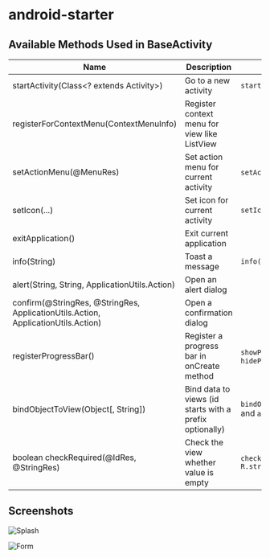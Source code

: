 # android-starter

## Available Methods Used in BaseActivity

| Name        | Description | Misc |
| ------------- | ------------- | ----- |
| startActivity(Class<? extends Activity>) | Go to a new activity | `startActivity(MainActivity.class)` |
| registerForContextMenu(ContextMenuInfo) | Register context menu for view like ListView |  |
| setActionMenu(@MenuRes) | Set action menu for current activity | `setActionMenu(R.menu.main`) |
| setIcon(...) | Set icon for current activity | `setIcon(R.drawable.icon)` |
| exitApplication() | Exit current application | |
| info(String) | Toast a message | `info(R.string.message)` |
| alert(String, String, ApplicationUtils.Action) | Open an alert dialog |  |
| confirm(@StringRes, @StringRes, ApplicationUtils.Action, ApplicationUtils.Action) | Open a confirmation dialog | |
| registerProgressBar() | Register a progress bar in onCreate method | `showProgressBar()` or `hideProgressBar()` |
| bindObjectToView(Object[, String]) | Bind data to views (id starts with a prefix optionally) |  `bindObjectToView(user, "user_")` and `android:id="@+id/user_name"` |
| boolean checkRequired(@IdRes, @StringRes) | Check the view whether value is empty | `checkRequired(R.id.edit_text, R.string.required)` |

## Screenshots

![Splash](https://raw.githubusercontent.com/bndynet/android-starter/master/docs/images/splash.png)

![Form](https://raw.githubusercontent.com/bndynet/android-starter/master/docs/images/form.png)
